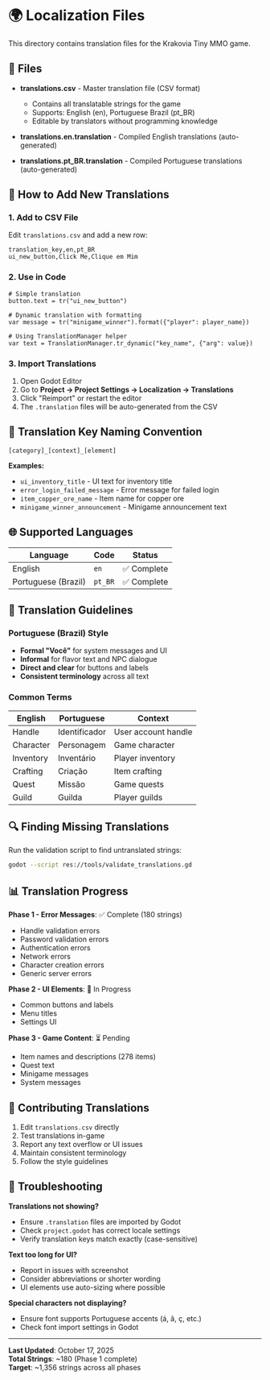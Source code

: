 # 🌍 Localization Files

This directory contains translation files for the Krakovia Tiny MMO game.

## 📁 Files

- **translations.csv** - Master translation file (CSV format)
  - Contains all translatable strings for the game
  - Supports: English (en), Portuguese Brazil (pt_BR)
  - Editable by translators without programming knowledge

- **translations.en.translation** - Compiled English translations (auto-generated)
- **translations.pt_BR.translation** - Compiled Portuguese translations (auto-generated)

## 🔧 How to Add New Translations

### 1. Add to CSV File

Edit `translations.csv` and add a new row:

```csv
translation_key,en,pt_BR
ui_new_button,Click Me,Clique em Mim
```

### 2. Use in Code

```gdscript
# Simple translation
button.text = tr("ui_new_button")

# Dynamic translation with formatting
var message = tr("minigame_winner").format({"player": player_name})

# Using TranslationManager helper
var text = TranslationManager.tr_dynamic("key_name", {"arg": value})
```

### 3. Import Translations

1. Open Godot Editor
2. Go to **Project → Project Settings → Localization → Translations**
3. Click "Reimport" or restart the editor
4. The `.translation` files will be auto-generated from the CSV

## 📝 Translation Key Naming Convention

```
[category]_[context]_[element]
```

**Examples:**
- `ui_inventory_title` - UI text for inventory title
- `error_login_failed_message` - Error message for failed login
- `item_copper_ore_name` - Item name for copper ore
- `minigame_winner_announcement` - Minigame announcement text

## 🌐 Supported Languages

| Language | Code | Status |
|----------|------|--------|
| English | `en` | ✅ Complete |
| Portuguese (Brazil) | `pt_BR` | ✅ Complete |

## 🎯 Translation Guidelines

### Portuguese (Brazil) Style

- **Formal "Você"** for system messages and UI
- **Informal** for flavor text and NPC dialogue
- **Direct and clear** for buttons and labels
- **Consistent terminology** across all text

### Common Terms

| English | Portuguese | Context |
|---------|-----------|---------|
| Handle | Identificador | User account handle |
| Character | Personagem | Game character |
| Inventory | Inventário | Player inventory |
| Crafting | Criação | Item crafting |
| Quest | Missão | Game quests |
| Guild | Guilda | Player guilds |

## 🔍 Finding Missing Translations

Run the validation script to find untranslated strings:

```bash
godot --script res://tools/validate_translations.gd
```

## 📊 Translation Progress

**Phase 1 - Error Messages**: ✅ Complete (180 strings)
- Handle validation errors
- Password validation errors
- Authentication errors
- Network errors
- Character creation errors
- Generic server errors

**Phase 2 - UI Elements**: 🚧 In Progress
- Common buttons and labels
- Menu titles
- Settings UI

**Phase 3 - Game Content**: ⏳ Pending
- Item names and descriptions (278 items)
- Quest text
- Minigame messages
- System messages

## 🤝 Contributing Translations

1. Edit `translations.csv` directly
2. Test translations in-game
3. Report any text overflow or UI issues
4. Maintain consistent terminology
5. Follow the style guidelines

## 🐛 Troubleshooting

**Translations not showing?**
- Ensure `.translation` files are imported by Godot
- Check `project.godot` has correct locale settings
- Verify translation keys match exactly (case-sensitive)

**Text too long for UI?**
- Report in issues with screenshot
- Consider abbreviations or shorter wording
- UI elements use auto-sizing where possible

**Special characters not displaying?**
- Ensure font supports Portuguese accents (á, ã, ç, etc.)
- Check font import settings in Godot

---

**Last Updated**: October 17, 2025  
**Total Strings**: ~180 (Phase 1 complete)  
**Target**: ~1,356 strings across all phases
